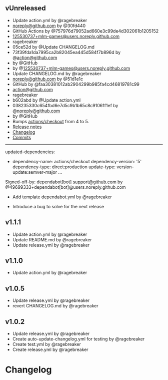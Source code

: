 ## vUnreleased

- Update action.yml by @ragebreaker
- noreply@github.com by @30fd440
- GitHub Actions by @757976d79052ad660e3c99de4d302061b1205152
- 125530737+mlm-games@users.noreply.github.com
- ragebreaker
- 05ce52d by @Update CHANGELOG.md
- 73f39fda1da7995ca2b82045ea445d584f7b896d by @action@github.com
- by @GitHub
- by @125530737+mlm-games@users.noreply.github.com
- Update CHANGELOG.md by @ragebreaker
- noreply@github.com by @51d1e1c
- GitHub by @faa30381012ab2904299b985fa4cd46819781c99
- action@github.com
- ragebreaker
- b602abd by @Update action.yml
- 038235330c654fbd6e7d5c9b1b65c8c91061f1ef by @noreply@github.com
- by @GitHub
- Bumps [actions/checkout](https://github.com/actions/checkout) from 4 to 5.
- [Release notes](https://github.com/actions/checkout/releases)
- [Changelog](https://github.com/actions/checkout/blob/main/CHANGELOG.md)
- [Commits](https://github.com/actions/checkout/compare/v4...v5)

---
updated-dependencies:
- dependency-name: actions/checkout
dependency-version: '5'
dependency-type: direct:production
update-type: version-update:semver-major
...

Signed-off-by: dependabot[bot] <support@github.com> by @49699333+dependabot[bot]@users.noreply.github.com
- Add template dependabot.yml by @ragebreaker




- Introduce a bug to solve for the next release


## v1.1.1

- Update action.yml by @ragebreaker
- Update README.md by @ragebreaker
- Update release.yml by @ragebreaker


## v1.1.0

- Update action.yml by @ragebreaker



## v1.0.5

- Update release.yml by @ragebreaker
- revert  CHANGELOG.md by @ragebreaker


## v1.0.2

- Update release.yml by @ragebreaker
- Create auto-update-changelog.yml for testing by @ragebreaker
- Create test.yml by @ragebreaker
- Create release.yml by @ragebreaker

# Changelog
